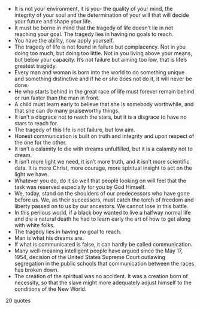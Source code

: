  - It is not your environment, it is you- the quality of your mind, the integrity of your soul and the determination of your will that will decide your future and shape your life.
 - It must be borne in mind that the tragedy of life doesn’t lie in not reaching your goal. The tragedy lies in having no goals to reach.
 - You have the ability, now apply yourself.
 - The tragedy of life is not found in failure but complacency. Not in you doing too much, but doing too little. Not in you living above your means, but below your capacity. It’s not failure but aiming too low, that is life’s greatest tragedy.
 - Every man and woman is born into the world to do something unique and something distinctive and if he or she does not do it, it will never be done.
 - He who starts behind in the great race of life must forever remain behind or run faster than the man in front.
 - A child must learn early to believe that she is somebody worthwhile, and that she can do many praiseworthy things.
 - It isn’t a disgrace not to reach the stars, but it is a disgrace to have no stars to reach for.
 - The tragedy of this life is not failure, but low aim.
 - Honest communication is built on truth and integrity and upon respect of the one for the other.
 - It isn’t a calamity to die with dreams unfulfilled, but it is a calamity not to dream.
 - It isn’t more light we need, it isn’t more truth, and it isn’t more scientific data. It is more Christ, more courage, more spiritual insight to act on the light we have.
 - Whatever you do, do it so well that people looking on will feel that the task was reserved especially for you by God Himself.
 - We, today, stand on the shoulders of our predecessors who have gone before us. We, as their successors, must catch the torch of freedom and liberty passed on to us by our ancestors. We cannot lose in this battle.
 - In this perilous world, if a black boy wanted to live a halfway normal life and die a natural death he had to learn early the art of how to get along with white folks.
 - The tragedy lies in having no goal to reach.
 - Man is what his dreams are.
 - If what is communicated is false, it can hardly be called communication.
 - Many well-meaning intelligent people have argued since the May 17, 1954, decision of the United States Supreme Court outlawing segregation in the public schools that communication between the races has broken down.
 - The creation of the spiritual was no accident. It was a creation born of necessity, so that the slave might more adequately adjust himself to the conditions of the New World.

20 quotes